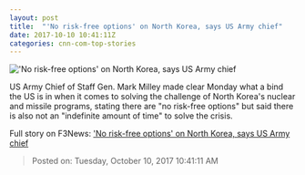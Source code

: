 ```yaml
---
layout: post
title:  "'No risk-free options' on North Korea, says US Army chief"
date: 2017-10-10 10:41:11Z
categories: cnn-com-top-stories
---
```


!['No risk-free options' on North Korea, says US Army chief](http://i2.cdn.cnn.com/cnnnext/dam/assets/171009150338-mark-milley-us-army-chief-of-staff-super-tease.jpg)

US Army Chief of Staff Gen. Mark Milley made clear Monday what a bind the US is in when it comes to solving the challenge of North Korea's nuclear and missile programs, stating there are "no risk-free options" but said there is also not an "indefinite amount of time" to solve the crisis.


Full story on F3News: ['No risk-free options' on North Korea, says US Army chief](http://www.f3nws.com/n/4YmvVF)

> Posted on: Tuesday, October 10, 2017 10:41:11 AM
